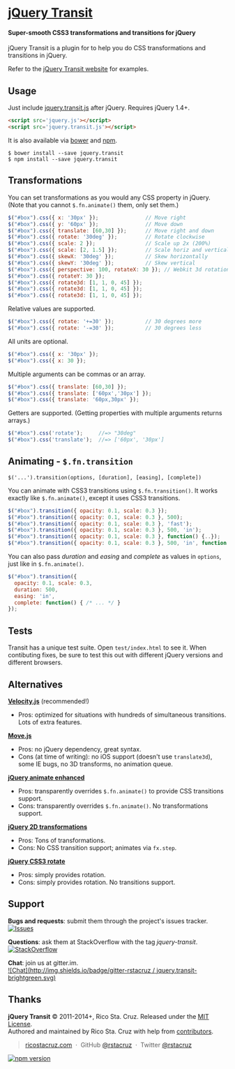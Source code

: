 # [jQuery Transit](http://ricostacruz.com/jquery.transit)
#### Super-smooth CSS3 transformations and transitions for jQuery

jQuery Transit is a plugin for to help you do CSS transformations and 
transitions in jQuery.

Refer to the [jQuery Transit website](http://ricostacruz.com/jquery.transit) for 
examples.

Usage
-----

Just include [jquery.transit.js] after jQuery. Requires jQuery 1.4+.

``` html
<script src='jquery.js'></script>
<script src='jquery.transit.js'></script>
```

It is also available via [bower] and [npm].

    $ bower install --save jquery.transit
    $ npm install --save jquery.transit

[bower]: http://bower.io/search/?q=jquery.transit
[npm]: http://npmjs.org/package/jquery.transit
[jquery.transit.js]: https://github.com/rstacruz/jquery.transit/blob/master/jquery.transit.js

Transformations
---------------

You can set transformations as you would any CSS property in jQuery.
(Note that you cannot `$.fn.animate()` them, only set them.)

``` javascript
$("#box").css({ x: '30px' });               // Move right
$("#box").css({ y: '60px' });               // Move down
$("#box").css({ translate: [60,30] });      // Move right and down
$("#box").css({ rotate: '30deg' });         // Rotate clockwise
$("#box").css({ scale: 2 });                // Scale up 2x (200%)
$("#box").css({ scale: [2, 1.5] });         // Scale horiz and vertical
$("#box").css({ skewX: '30deg' });          // Skew horizontally
$("#box").css({ skewY: '30deg' });          // Skew vertical
$("#box").css({ perspective: 100, rotateX: 30 }); // Webkit 3d rotation
$("#box").css({ rotateY: 30 });
$("#box").css({ rotate3d: [1, 1, 0, 45] });
$("#box").css({ rotate3d: [1, 1, 0, 45] });
$("#box").css({ rotate3d: [1, 1, 0, 45] });
```

Relative values are supported.

``` javascript
$("#box").css({ rotate: '+=30' });          // 30 degrees more
$("#box").css({ rotate: '-=30' });          // 30 degrees less
```

All units are optional.

``` javascript
$("#box").css({ x: '30px' });
$("#box").css({ x: 30 });
```

Multiple arguments can be commas or an array.

``` javascript
$("#box").css({ translate: [60,30] });
$("#box").css({ translate: ['60px','30px'] });
$("#box").css({ translate: '60px,30px' });
```

Getters are supported. (Getting properties with multiple arguments returns
arrays.)

``` javascript
$("#box").css('rotate');     //=> "30deg"
$("#box").css('translate');  //=> ['60px', '30px']
```

Animating - `$.fn.transition`
-----------------------------

    $('...').transition(options, [duration], [easing], [complete])

You can animate with CSS3 transitions using `$.fn.transition()`. It works 
exactly like `$.fn.animate()`, except it uses CSS3 transitions.

``` javascript
$("#box").transition({ opacity: 0.1, scale: 0.3 });
$("#box").transition({ opacity: 0.1, scale: 0.3 }, 500);                         // duration
$("#box").transition({ opacity: 0.1, scale: 0.3 }, 'fast');                      // easing
$("#box").transition({ opacity: 0.1, scale: 0.3 }, 500, 'in');                   // duration+easing
$("#box").transition({ opacity: 0.1, scale: 0.3 }, function() {..});             // callback
$("#box").transition({ opacity: 0.1, scale: 0.3 }, 500, 'in', function() {..});  // everything
```

You can also pass *duration* and *easing* and *complete* as values in `options`, just like in `$.fn.animate()`.

``` javascript
$("#box").transition({
  opacity: 0.1, scale: 0.3,
  duration: 500,
  easing: 'in',
  complete: function() { /* ... */ }
});
```

Tests
-----

Transit has a unique test suite. Open `test/index.html` to see it. When 
contibuting fixes, be sure to test this out with different jQuery versions and 
different browsers.

Alternatives
------------

__[Velocity.js](https://velocityjs.org)__ (recommended!)

 * Pros: optimized for situations with hundreds of simultaneous transitions. Lots of extra features.

__[Move.js](https://github.com/visionmedia/move.js)__

 * Pros: no jQuery dependency, great syntax.
 * Cons (at time of writing): no iOS support (doesn't use `translate3d`), some
   IE bugs, no 3D transforms, no animation queue.

__[jQuery animate 
enhanced](https://github.com/benbarnett/jQuery-Animate-Enhanced)__

* Pros: transparently overrides `$.fn.animate()` to provide CSS transitions 
  support.
* Cons: transparently overrides `$.fn.animate()`. No transformations support.

__[jQuery 2D transformations](https://github.com/heygrady/transform/)__

* Pros: Tons of transformations.
* Cons: No CSS transition support; animates via `fx.step`.

__[jQuery CSS3 rotate](http://plugins.jquery.com/project/Rotate)__

* Pros: simply provides rotation.
* Cons: simply provides rotation. No transitions support.

Support
-------

__Bugs and requests__: submit them through the project's issues tracker.<br>
[![Issues](http://img.shields.io/github/issues/rstacruz/jquery.transit.svg)]( https://github.com/rstacruz/jquery.transit/issues )

__Questions__: ask them at StackOverflow with the tag *jquery-transit*.<br>
[![StackOverflow](http://img.shields.io/badge/stackoverflow-jquery--transit-brightgreen.svg)]( http://stackoverflow.com/questions/tagged/jquery-transit )

__Chat__: join us at gitter.im.<br>
[![Chat](http://img.shields.io/badge/gitter-rstacruz / jquery.transit-brightgreen.svg)]( https://gitter.im/rstacruz/jquery.transit )

Thanks
------

**jQuery Transit** © 2011-2014+, Rico Sta. Cruz. Released under the [MIT License].<br>
Authored and maintained by Rico Sta. Cruz with help from [contributors].

> [ricostacruz.com](http://ricostacruz.com) &nbsp;&middot;&nbsp;
> GitHub [@rstacruz](https://github.com/rstacruz) &nbsp;&middot;&nbsp;
> Twitter [@rstacruz](https://twitter.com/rstacruz)

[MIT License]: http://mit-license.org/
[contributors]: http://github.com/rstacruz/jquery.transit/contributors

[![npm version](https://img.shields.io/npm/v/jquery.transit.png)](https://npmjs.org/package/jquery.transit "View this project on npm")
